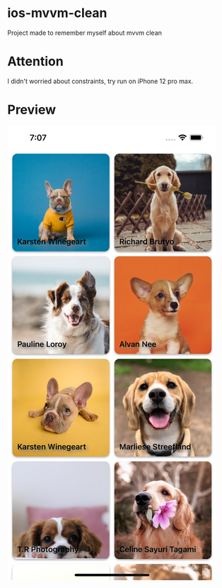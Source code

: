 # ios-mvvm-clean
Project made to remember myself about mvvm clean

# Attention
I didn't worried about constraints, try run on iPhone 12 pro max.


# Preview

![alt tag](https://github.com/renatomateusx/ios-mvvm-clean/blob/master/1.png)
